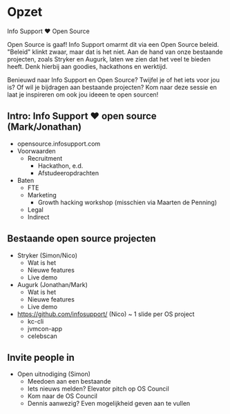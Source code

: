 # Opzet

Info Support :heart: Open Source

Open Source is gaaf! Info Support omarmt dit via een Open Source beleid. "Beleid" klinkt zwaar, maar dat is het niet. Aan de hand van onze bestaande projecten, zoals Stryker en Augurk, laten we zien dat het veel te bieden heeft. Denk hierbij aan goodies, hackathons en werktijd.

Benieuwd naar Info Support en Open Source? Twijfel je of het iets voor jou is? Of wil je bijdragen aan bestaande projecten? Kom naar deze sessie en laat je inspireren om ook jou ideeen te open sourcen!

## Intro: Info Support :heart: open source (Mark/Jonathan)

* opensource.infosupport.com
* Voorwaarden
    * Recruitment
        * Hackathon, e.d.
        * Afstudeeropdrachten
* Baten
    * FTE
    * Marketing
        * Growth hacking workshop (misschien via Maarten de Penning)
    * Legal
    * Indirect

## Bestaande open source projecten

* Stryker (Simon/Nico)
    * Wat is het
    * Nieuwe features
    * Live demo
* Augurk (Jonathan/Mark)
    * Wat is het
    * Nieuwe features
    * Live demo
* https://github.com/infosupport/ (Nico) ~ 1 slide per OS project
    * kc-cli
    * jvmcon-app
    * celebscan

## Invite people in

* Open uitnodiging (Simon)
    * Meedoen aan een bestaande
    * Iets nieuws melden? Elevator pitch op OS Council
    * Kom naar de OS Council
    * Dennis aanwezig? Even mogelijkheid geven aan te vullen
